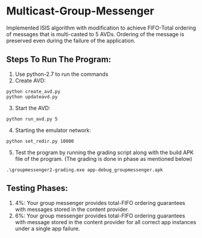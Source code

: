 # Multicast-Group-Messenger
Implemented ISIS algorithm with modification to achieve FIFO-Total ordering of messages that is multi-casted to 5 AVDs. Ordering of the message is preserved even during the failure of the application.

## Steps To Run The Program:
1. Use python-2.7 to run the commands
2. Create AVD:
```
python create_avd.py
python updateavd.py
```
3. Start the AVD:
```
python run_avd.py 5
```
4. Starting the emulator network:
```
python set_redir.py 10000
```
5. Test the program by running the grading script along with the build APK file of the program. (The grading is done in phase as mentioned below)
```
.\groupmessenger2-grading.exe app-debug_groupmessenger.apk
```

## Testing Phases:
1. 4%: Your group messenger provides total-FIFO ordering guarantees with messages stored in the content provider.
2. 6%: Your group messenger provides total-FIFO ordering guarantees with message stored in the content provider for all correct app          instances under a single app failure.
